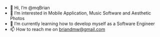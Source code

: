 - 👋 Hi, I’m @mqBrian
- 👀 I’m interested in Mobile Application, Music Software and Aesthetic Photos
- 🌱 I’m currently learning how to develop myself as a Software Engineer
- 📫 How to reach me on briandmw@gmail.com
